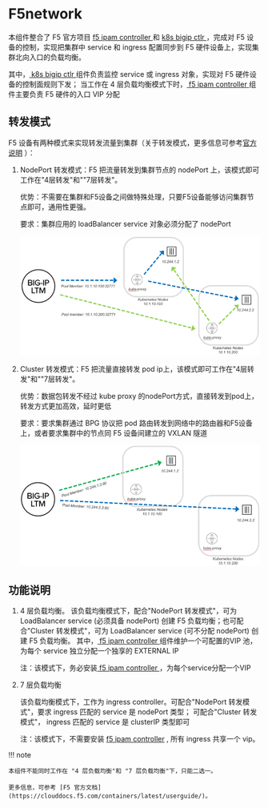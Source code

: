 # F5network

本组件整合了 F5 官方项目 [ f5 ipam controller ](https://github.com/F5Networks/f5-ipam-controller) 和 [ k8s bigip ctlr ](https://github.com/F5Networks/k8s-bigip-ctlr) ，完成对 F5 设备的控制，实现把集群中 service 和 ingress 配置同步到 F5 硬件设备上，实现集群北向入口的负载均衡。

其中，[ k8s bigip ctlr ](https://github.com/F5Networks/k8s-bigip-ctlr) 组件负责监控 service 或 ingress 对象，实现对 F5 硬件设备的控制面规则下发；
当工作在 4 层负载均衡模式下时，[ f5 ipam controller ](https://github.com/F5Networks/f5-ipam-controller) 组件主要负责 F5 硬件的入口 VIP 分配

## 转发模式

F5 设备有两种模式来实现转发流量到集群（关于转发模式，更多信息可参考[官方说明](https://clouddocs.f5.com/containers/latest/userguide/config-options.html) ）：

1. NodePort 转发模式：F5 把流量转发到集群节点的 nodePort 上，该模式即可工作在"4层转发"和""7层转发"。

    优势：不需要在集群和F5设备之间做特殊处理，只要F5设备能够访问集群节点即可，通用性更强。

    要求：集群应用的 loadBalancer service 对象必须分配了 nodePort

    ![nodeport](../../images/F5nodeport.png)

2. Cluster 转发模式：F5 把流量直接转发 pod ip上，该模式即可工作在"4层转发"和""7层转发"。

    优势：数据包转发不经过 kube proxy 的nodePort方式，直接转发到pod上，转发方式更加高效，延时更低

    要求：要求集群通过 BPG 协议把 pod 路由转发到网络中的路由器和F5设备上，或者要求集群中的节点同 F5 设备间建立的 VXLAN 隧道

    ![cluster](../../images/F5cluster.png)

## 功能说明

1. 4 层负载均衡。
    该负载均衡模式下，配合"NodePort 转发模式"，可为 LoadBalancer service (必须具备 nodePort) 创建 F5 负载均衡；也可配合"Cluster 转发模式"，可为 LoadBalancer service (可不分配 nodePort) 创建 F5 负载均衡。
    其中，[ f5 ipam controller ](https://github.com/F5Networks/f5-ipam-controller) 组件维护一个可配置的VIP 池，为每个 service 独立分配一个独享的 EXTERNAL IP

    注：该模式下，务必安装[ f5 ipam controller ](https://github.com/F5Networks/f5-ipam-controller) ，为每个service分配一个VIP

2. 7 层负载均衡

   该负载均衡模式下，工作为 ingress controller。可配合"NodePort 转发模式"，要求 ingress 匹配的 service 是 nodePort 类型；
   可配合"Cluster 转发模式"， ingress 匹配的 service 是 clusterIP 类型即可

   注：该模式下，不需要安装 [f5 ipam controller](https://github.com/F5Networks/f5-ipam-controller) , 所有 ingress 共享一个 vip。

!!! note

    本组件不能同时工作在 "4 层负载均衡"和 "7 层负载均衡"下，只能二选一。

    更多信息，可参考 [F5 官方文档](https://clouddocs.f5.com/containers/latest/userguide/)。

